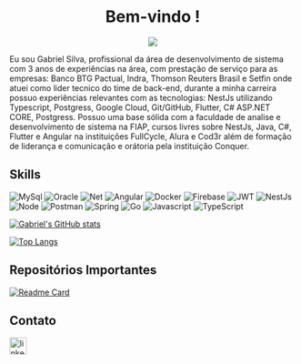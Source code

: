 <h1 align="center"> Bem-vindo ! </h1>

<p align="center">
  <img src="https://drive.google.com/file/d/15r-xVBIG9-9R9yazFzI2lDCWe00QfwbB/view?usp=sharing"/>
</p>

Eu sou Gabriel Silva, profissional da área de desenvolvimento de sistema com 3 anos de
experiências na área, com prestação de serviço para as empresas: Banco BTG Pactual, Indra,
Thomson Reuters Brasil e Setfin onde atuei como lider tecnico do time de back-end, durante a
minha carreira possuo experiências relevantes com as tecnologias: NestJs utilizando Typescript,
Postgress, Google Cloud, Git/GitHub, Flutter, C# ASP.NET CORE, Postgress. Possuo uma base sólida
com a faculdade de analise e desenvolvimento de sistema na FIAP, cursos livres sobre NestJs,
Java, C#, Flutter e Angular na instituições FullCycle, Alura e Cod3r além de formação de liderança
e comunicação e orátoria pela instituição Conquer.

## Skills
![MySql](https://img.shields.io/badge/MySQL-005C84?style=for-the-badge&logo=mysql&logoColor=white)
![Oracle](https://img.shields.io/badge/Oracle-F80000?style=for-the-badge&logo=Oracle&logoColor=white)
![Net](https://img.shields.io/badge/.NET-512BD4?style=for-the-badge&logo=dotnet&logoColor=white)
![Angular](https://img.shields.io/badge/Angular-DD0031?style=for-the-badge&logo=angular&logoColor=white)
![Docker](https://img.shields.io/badge/Docker-2CA5E0?style=for-the-badge&logo=docker&logoColor=white)
![Firebase](https://img.shields.io/badge/firebase-ffca28?style=for-the-badge&logo=firebase&logoColor=black)
![JWT](https://img.shields.io/badge/JWT-000000?style=for-the-badge&logo=JSON%20web%20tokens&logoColor=white)
![NestJs](https://img.shields.io/badge/nestjs-E0234E?style=for-the-badge&logo=nestjs&logoColor=white)
![Node](https://img.shields.io/badge/Node%20js-339933?style=for-the-badge&logo=nodedotjs&logoColor=white)
![Postman](https://img.shields.io/badge/Postman-FF6C37?style=for-the-badge&logo=Postman&logoColor=white)
![Spring](https://img.shields.io/badge/Spring-6DB33F?style=for-the-badge&logo=spring&logoColor=white)
![Go](https://img.shields.io/badge/Go-00ADD8?style=for-the-badge&logo=go&logoColor=white)
![Javascript](https://img.shields.io/badge/JavaScript-323330?style=for-the-badge&logo=javascript&logoColor=F7DF1E)
![TypeScript](https://img.shields.io/badge/TypeScript-007ACC?style=for-the-badge&logo=typescript&logoColor=white)

[![Gabriel's GitHub stats](https://github-readme-stats.vercel.app/api?username=gsilvasouza&account_private=true&show_icons=true&theme=tokyonight)](https://github.com/anuraghazra/github-readme-stats)

[![Top Langs](https://github-readme-stats.vercel.app/api/top-langs/?username=gsilvasouza&layout=donut-vertical&theme=tokyonight)](https://github.com/anuraghazra/github-readme-stats)

## Repositórios Importantes
[![Readme Card](https://github-readme-stats.vercel.app/api/pin/?username=gsilvasouza&repo=ms-wallet&theme=tokyonight)](https://github.com/anuraghazra/github-readme-stats)

## Contato
[<img src="https://cdn.jsdelivr.net/gh/devicons/devicon@latest/icons/linkedin/linkedin-original.svg" alt="linkefin" height='30'/>](https://www.linkedin.com/in/gabriel-silva-180a80170/)
          


